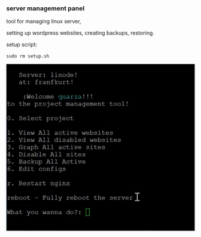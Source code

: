 <h3> server management panel </h3> 

tool for managing linux server,

setting up wordpress websites, 
creating backups, restoring.


setup script: 
```shell
sudo rm setup.sh

```

![serverhome](https://github.com/quarzasiphix/linux-manager/blob/master/images/demo.gif?raw=true)

